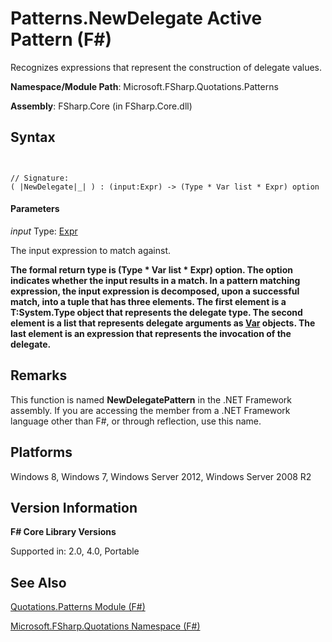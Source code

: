 # Patterns.NewDelegate Active Pattern (F#)

Recognizes expressions that represent the construction of delegate values.

**Namespace/Module Path**: Microsoft.FSharp.Quotations.Patterns

**Assembly**: FSharp.Core (in FSharp.Core.dll)


## Syntax


```


// Signature:
( |NewDelegate|_| ) : (input:Expr) -> (Type * Var list * Expr) option

```



#### Parameters
*input*
Type: [Expr](http://msdn.microsoft.com/en-us/library/ed6a2caf-69d4-45c2-ab97-e9b3be9bce65)


The input expression to match against.



**The formal return type is (Type &#42; Var list &#42; Expr) option. The option indicates whether the input results in a match. In a pattern matching expression, the input expression is decomposed, upon a successful match, into a tuple that has three elements. The first element is a T:System.Type object that represents the delegate type. The second element is a list that represents delegate arguments as [Var](http://msdn.microsoft.com/en-us/library/2b1237f9-d897-4bcf-872a-4a297db3f7b5) objects. The last element is an expression that represents the invocation of the delegate.**
## Remarks
This function is named **NewDelegatePattern** in the .NET Framework assembly. If you are accessing the member from a .NET Framework language other than F#, or through reflection, use this name.


## Platforms
Windows 8, Windows 7, Windows Server 2012, Windows Server 2008 R2


## Version Information
**F# Core Library Versions**

Supported in: 2.0, 4.0, Portable




## See Also
[Quotations.Patterns Module &#40;F&#35;&#41;](Quotations.Patterns+Module+%28FSharp%29.md)

[Microsoft.FSharp.Quotations Namespace &#40;F&#35;&#41;](Microsoft.FSharp.Quotations+Namespace+%28FSharp%29.md)

